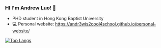 ### HI I'm Andrew Luo! 👋
- PHD student in Hong Kong Baptist University
- 💻 Personal website: https://andr3wis2cool4school.github.io/personal-website/


[![Top Langs](https://github-readme-stats.vercel.app/api/top-langs/?username=Andr3wis2Cool4School&hide=python)](https://github.com/anuraghazra/github-readme-stats)



